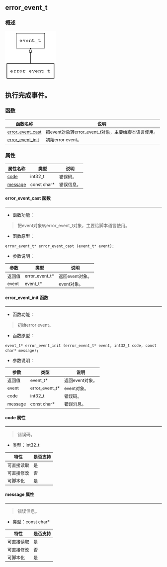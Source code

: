 ## error\_event\_t
### 概述
![image](images/error_event_t_0.png)

执行完成事件。
----------------------------------
### 函数
<p id="error_event_t_methods">

| 函数名称 | 说明 | 
| -------- | ------------ | 
| <a href="#error_event_t_error_event_cast">error\_event\_cast</a> | 把event对象转error_event_t对象，主要给脚本语言使用。 |
| <a href="#error_event_t_error_event_init">error\_event\_init</a> | 初始error event。 |
### 属性
<p id="error_event_t_properties">

| 属性名称 | 类型 | 说明 | 
| -------- | ----- | ------------ | 
| <a href="#error_event_t_code">code</a> | int32\_t | 错误码。 |
| <a href="#error_event_t_message">message</a> | const char* | 错误信息。 |
#### error\_event\_cast 函数
-----------------------

* 函数功能：

> <p id="error_event_t_error_event_cast">把event对象转error_event_t对象，主要给脚本语言使用。

* 函数原型：

```
error_event_t* error_event_cast (event_t* event);
```

* 参数说明：

| 参数 | 类型 | 说明 |
| -------- | ----- | --------- |
| 返回值 | error\_event\_t* | 返回event对象。 |
| event | event\_t* | event对象。 |
#### error\_event\_init 函数
-----------------------

* 函数功能：

> <p id="error_event_t_error_event_init">初始error event。

* 函数原型：

```
event_t* error_event_init (error_event_t* event, int32_t code, const char* message);
```

* 参数说明：

| 参数 | 类型 | 说明 |
| -------- | ----- | --------- |
| 返回值 | event\_t* | 返回event对象。 |
| event | error\_event\_t* | event对象。 |
| code | int32\_t | 错误码。 |
| message | const char* | 错误消息。 |
#### code 属性
-----------------------
> <p id="error_event_t_code">错误码。

* 类型：int32\_t

| 特性 | 是否支持 |
| -------- | ----- |
| 可直接读取 | 是 |
| 可直接修改 | 否 |
| 可脚本化   | 是 |
#### message 属性
-----------------------
> <p id="error_event_t_message">错误信息。

* 类型：const char*

| 特性 | 是否支持 |
| -------- | ----- |
| 可直接读取 | 是 |
| 可直接修改 | 否 |
| 可脚本化   | 是 |
